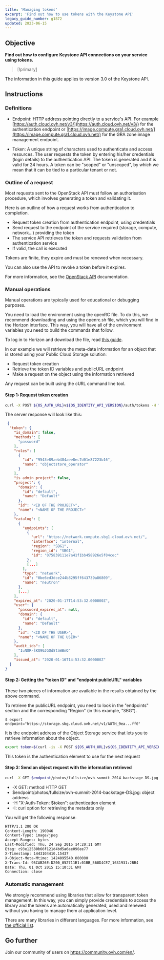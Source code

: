 ```yaml
---
title: 'Managing tokens'
excerpt: 'Find out how to use tokens with the Keystone API'
legacy_guide_number: g1872
updated: 2023-06-15
---
```


## Objective

**Find out how to configure Keystone API connections on your service using tokens.**

> [!primary]
>
The information in this guide applies to version 3.0 of the Keystone API.
>

## Instructions

### Definitions

- Endpoint: HTTP address pointing directly to a service's API. For example [https://auth.cloud.ovh.net/v3/](https://auth.cloud.ovh.net/v3/) for the authentication endpoint or [https://image.compute.gra1.cloud.ovh.net/](https://image.compute.gra1.cloud.ovh.net/) for the GRA zone image management endpoint. 


- Token: A unique string of characters used to authenticate and access resources. The user requests the token by entering his/her credentials (login details) to the authentication API. The token is generated and it is valid for 24 hours. A token can be "scoped" or "unscoped", by which we mean that it can be tied to a particular tenant or not.



### Outline of a request

Most requests sent to the OpenStack API must follow an authorisation procedure, which involves generating a token and validating it.

Here is an outline of how a request works from authentication to completion.

- Request token creation from authentication endpoint, using credentials
- Send request to the endpoint of the service required (storage, compute, network...) providing the token
- The service API retrieves the token and requests validation from authentication service
- If valid, the call is executed 


Tokens are finite, they expire and must be renewed when necessary. 

You can also use the API to revoke a token before it expires. 

For more information, see the [OpenStack API](http://developer.openstack.org/api-guide/quick-start/) documentation.


### Manual operations

Manual operations are typically used for educational or debugging purposes.

You need to load the environment using the openRC file. To do this, we recommend downloading and using the openrc.sh file, which you will find in the Horizon interface. This way, you will have all of the environment variables you need to build the commands that follow.

To log in to Horizon and download the file, read [this guide](/pages/platform/public-cloud/introducing_horizon). 

In our example we will retrieve the meta-data information for an object that is stored using your Public Cloud Storage solution:


- Request token creation
- Retrieve the token ID variables and publicURL endpoint
- Make a request on the object using the information retrieved


Any request can be built using the cURL command line tool.


#### Step 1: Request token creation

```bash
curl -X POST ${OS_AUTH_URL}v${OS_IDENTITY_API_VERSION}/auth/tokens -H "Content-Type: application/json" -d ' { "auth": { "identity": { "methods": ["password"], "password": { "user": { "name": "'$OS_USERNAME'", "domain": { "id": "default" }, "password": "'$OS_PASSWORD'" } } }, "scope": { "project": { "name": "'$OS_TENANT_NAME'", "domain": { "id": "default" } } } } }' | python -mjson.tool
```


The server response will look like this:


```json
 {
  "token": {
    "is_domain": false,
    "methods": [
      "password"
    ],
    "roles": [
      {
        "id": "9543e89aeb484aee8ec7d01e87223b16",
        "name": "objectstore_operator"
      }
    ],
    "is_admin_project": false,
    "project": {
      "domain": {
        "id": "default",
        "name": "Default"
      },
      "id": "<ID OF THE PROJECT>",
      "name": "<NAME OF THE PROJECT>"
    },
    "catalog": [
      {
        "endpoints": [
          {
            "url": "https://network.compute.sbg1.cloud.ovh.net/",
            "interface": "internal",
            "region": "SBG1",
            "region_id": "SBG1",
            "id": "075839111e7a41f1bb458926e5f04cec"
          },
          [...]
        ],
        "type": "network",
        "id": "0be6ed3dce244b8295ff643739a86809",
        "name": "neutron"
      },
      [...]
    ],
    "expires_at": "2020-01-17T14:53:32.000000Z",
    "user": {
      "password_expires_at": null,
      "domain": {
        "id": "default",
        "name": "Default"
      },
      "id": "<ID OF THE USER>",
      "name": "<NAME OF THE USER>"
    },
    "audit_ids": [
      "IuNOR-lKQ9GJGQd8taWBnQ"
    ],
    "issued_at": "2020-01-16T14:53:32.000000Z"
  }
}
```


#### Step 2: Getting the "token ID" and "endpoint publicURL" variables

These two pieces of information are available in the results obtained by the above command.

To retrieve the publicURL endpoint, you need to look in the "endpoints" section and the corresponding "Region" (in this example, "SBG").


```
$ export endpoint="https://storage.sbg.cloud.ovh.net/v1/AUTH_9ea...ff0"
```


It is the endpoint address of the Object Storage service that lets you to retrieve information about the object.


```bash
export token=$(curl -is -X POST ${OS_AUTH_URL}v${OS_IDENTITY_API_VERSION}/auth/tokens -H "Content-Type: application/json" -d ' { "auth": { "identity": { "methods": ["password"], "password": { "user": { "name": "'$OS_USERNAME'", "domain": { "id": "default" }, "password": "'$OS_PASSWORD'" } } }, "scope": { "project": { "name": "'$OS_TENANT_NAME'", "domain": { "id": "default" } } } } }' | grep -i '^X-Subject-Token' | cut -d" " -f2)
```

This token is the authentication element to use for the next request


#### Step 3: Send an object request with the information retrieved

```bash
curl -X GET $endpoint/photos/fullsize/ovh-summit-2014-backstage-DS.jpg -H "X-Auth-Token: $token" -I
```



- -X GET: method HTTP GET
- $endpoint/photos/fullsize/ovh-summit-2014-backstage-DS.jpg: object address
- -H "X-Auth-Token: $token": authentication element
- -I: curl option for retrieving the metadata only 


You will get the following response:


```bash
HTTP/1.1 200 OK
Content-Length: 190046
Content-Type: image/jpeg
Accept-Ranges: bytes
Last-Modified: Thu, 24 Sep 2015 14:20:11 GMT
Etag: c93e12530b66f121d4bd5a6ae096ee77
X-Timestamp: 1443104410.15437
X-Object-Meta-Mtime: 1424095540.000000
X-Trans-Id: 95CAB26E:D200_052711B1:01BB_560D4CE7_1631931:2BB4
Date: Thu, 01 Oct 2015 15:10:31 GMT
Connection: close
```


### Automatic management

We strongly recommend using libraries that allow for transparent token management. In this way, you can simply provide credentials to access the library and the tokens are automatically generated, used and renewed without you having to manage them at application level. 

There are many libraries in different languages. For more information, see [the official list](https://wiki.openstack.org/wiki/SDKs).


## Go further

Join our community of users on <https://community.ovh.com/en/>.
